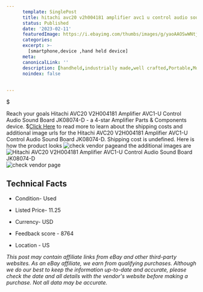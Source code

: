 ```yaml
---
      template: SinglePost
      title: hitachi avc20 v2h004181 amplifier avc1 u control audio sound board jk08074 d
      status: Published
      date: '2023-02-11'
      featuredImage: https://i.ebayimg.com/thumbs/images/g/yaoAAOSwWNtjh35I/s-l225.jpg
      categories: 
      excerpt: >-
        [smartphone,device ,hand held device]
      meta:
      canonicalLink: ''
      description: [handheld,industrially made,well crafted,Portable,Mobile,Compact,Convenient,Lightweight,Maneuverable,Man-portable,Miniature,Carriable,Hand-held,Light,Holdable,Transportable,Mobile device,Pocket-sized,On-the-go,Wireless,Cordless,Compact size,Convenient size, smartphone,device ,hand held device]
      noindex: false
      
        
---
```

$

Reach your goals Hitachi AVC20 V2H004181 Amplifier AVC1-U Control Audio Sound Board JK08074-D - a 4-star Amplifier Parts & Components device.
$[Click Here](https://www.ebay.com/itm/225248690022?hash=item3471de3f66%3Ag%3AyaoAAOSwWNtjh35I&mkevt=1&mkcid=1&mkrid=711-53200-19255-0&campid=%253CePNCampaignId%253E&customid=%253CreferenceId%253E&toolid=10049) to read more to learn about the shipping costs and additional image urls for the Hitachi AVC20 V2H004181 Amplifier AVC1-U Control Audio Sound Board JK08074-D. Shipping cost is undefined. Here is how the product looks ![check vendor page](https://i.ebayimg.com/thumbs/images/g/yaoAAOSwWNtjh35I/s-l225.jpg)and the additional images are![Hitachi AVC20 V2H004181 Amplifier AVC1-U Control Audio Sound Board JK08074-D](https://i.ebayimg.com/images/g/yaoAAOSwWNtjh35I/s-l1600.jpg)![check vendor page](https://origin-galleryplus.ebayimg.com/ws/web/225248690022_2_0_1/225x225.jpg)



 ## Technical Facts 



     
      

 - Condition- Used 


      

 - Listed Price- 11.25 


      

 - Currency- USD 


      

 - Feedback score - 8764 


      

 - Location - US 


      
      

 *_This post may contain affiliate links from eBay and other third-party websites. As an eBay affiliate, we earn from qualifying purchases. Although we do our best to keep the information up-to-date and accurate, please check the date and all details with the vendor's website before making a purchase. Not all data may be accurate._*






